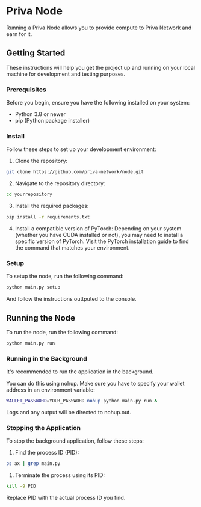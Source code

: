# Priva Node

Running a Priva Node allows you to provide compute to Priva Network and earn for it.

## Getting Started
These instructions will help you get the project up and running on your local machine for development and testing purposes.

### Prerequisites
Before you begin, ensure you have the following installed on your system:

- Python 3.8 or newer
- pip (Python package installer)

### Install
Follow these steps to set up your development environment:

1. Clone the repository:
```bash
git clone https://github.com/priva-network/node.git
```
2. Navigate to the repository directory:
```bash
cd yourrepository
```
3. Install the required packages:
```bash
pip install -r requirements.txt
```
4. Install a compatible version of PyTorch:
Depending on your system (whether you have CUDA installed or not), you may need to install a specific version of PyTorch. Visit the PyTorch installation guide to find the command that matches your environment.

### Setup
To setup the node, run the following command:
```bash
python main.py setup
```
And follow the instructions outtputed to the console.

## Running the Node
To run the node, run the following command:

```bash
python main.py run
```
### Running in the Background
It's recommended to run the application in the background.

You can do this using nohup. Make sure you have to specify your wallet address in an environment variable:
```bash
WALLET_PASSWORD=YOUR_PASSWORD nohup python main.py run &
```
Logs and any output will be directed to nohup.out.

### Stopping the Application
To stop the background application, follow these steps:

1. Find the process ID (PID):
```bash
ps ax | grep main.py
```
1. Terminate the process using its PID:
```bash
kill -9 PID
```
Replace PID with the actual process ID you find.
